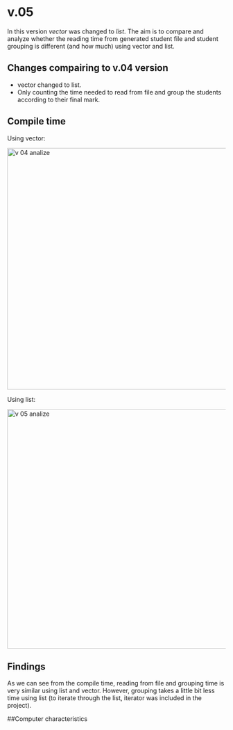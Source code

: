 # v.05
In this version *vector<Studentas>* was changed to *list<Studentas>*. The aim is to compare and analyze whether the reading time from generated student file and student grouping is different (and how much) using vector and list.

## Changes compairing to v.04 version
- vector<Studentas> changed to list<Studentas>.
- Only counting the time needed to read from file and group the students according to their final mark. 

## Compile time
Using vector<Studentas>:
  
<img width="556" alt="v 04 analize" src="https://user-images.githubusercontent.com/76739304/140506406-f4e60e17-2dbe-4694-9550-d310bde6d746.png">

Using list<Studentas>:
  
<img width="551" alt="v 05 analize" src="https://user-images.githubusercontent.com/76739304/140506465-15d08456-33fa-40a7-8f3e-7ed4cd7e7810.png">

## Findings
As we can see from the compile time, reading from file and grouping time is very similar using list and vector. However, grouping takes a little bit less time using list (to iterate through the list<Studentas>, iterator was included in the project).
  
##Computer characteristics
